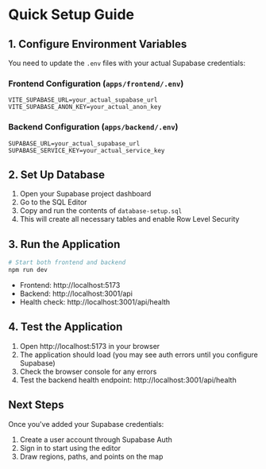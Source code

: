 # Quick Setup Guide

## 1. Configure Environment Variables

You need to update the `.env` files with your actual Supabase credentials:

### Frontend Configuration (`apps/frontend/.env`)
```
VITE_SUPABASE_URL=your_actual_supabase_url
VITE_SUPABASE_ANON_KEY=your_actual_anon_key
```

### Backend Configuration (`apps/backend/.env`)
```
SUPABASE_URL=your_actual_supabase_url
SUPABASE_SERVICE_KEY=your_actual_service_key
```

## 2. Set Up Database

1. Open your Supabase project dashboard
2. Go to the SQL Editor
3. Copy and run the contents of `database-setup.sql`
4. This will create all necessary tables and enable Row Level Security

## 3. Run the Application

```bash
# Start both frontend and backend
npm run dev
```

- Frontend: http://localhost:5173
- Backend: http://localhost:3001/api
- Health check: http://localhost:3001/api/health

## 4. Test the Application

1. Open http://localhost:5173 in your browser
2. The application should load (you may see auth errors until you configure Supabase)
3. Check the browser console for any errors
4. Test the backend health endpoint: http://localhost:3001/api/health

## Next Steps

Once you've added your Supabase credentials:
1. Create a user account through Supabase Auth
2. Sign in to start using the editor
3. Draw regions, paths, and points on the map